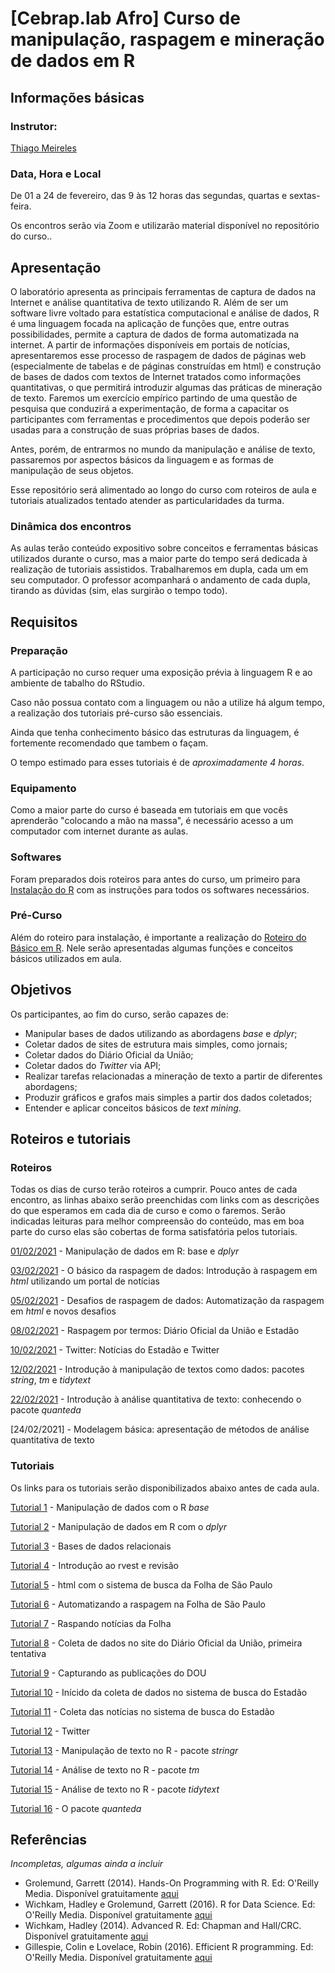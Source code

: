# [Cebrap.lab Afro] Curso de manipulação, raspagem e mineração de dados em R

## Informações básicas

### Instrutor: 
	
[Thiago Meireles](https://thiagomeireles.github.io/)

### Data, Hora e Local

De 01 a 24 de fevereiro, das 9 às 12 horas das segundas, quartas e sextas-feira.

Os encontros serão via Zoom e utilizarão material disponível no repositório do curso..

## Apresentação

O laboratório apresenta as principais ferramentas de captura de dados na Internet e análise quantitativa de texto utilizando R. Além de ser um software livre voltado para estatística computacional e análise de dados, R é uma linguagem focada na aplicação de funções que, entre outras possibilidades, permite a captura de dados de forma automatizada na internet. A partir de informações disponíveis em portais de notícias, apresentaremos esse processo de raspagem de dados de páginas web (especialmente de tabelas e de páginas construídas em html) e construção de bases de dados com textos de Internet tratados como informações quantitativas, o que permitirá introduzir algumas das práticas de mineração de texto. Faremos um exercício empírico partindo de uma questão de pesquisa que conduzirá a experimentação, de forma a capacitar os participantes com ferramentas e procedimentos que depois poderão ser usadas para a construção de suas próprias bases de dados. 

Antes, porém, de entrarmos no mundo da manipulação e análise de texto, passaremos por aspectos básicos da linguagem e as formas de manipulação de seus objetos.

Esse repositório será alimentado ao longo do curso com roteiros de aula e tutoriais atualizados tentado atender as particularidades da turma.

### Dinâmica dos encontros

As aulas terão conteúdo expositivo sobre conceitos e ferramentas básicas utilizados durante o curso, mas a maior parte do tempo será dedicada à realização de tutoriais assistidos. Trabalharemos em dupla, cada um em seu computador. O professor acompanhará o andamento de cada dupla, tirando as dúvidas (sim, elas surgirão o tempo todo).

## Requisitos

### Preparação
A participação no curso requer uma exposição prévia à linguagem R e ao ambiente de tabalho do RStudio.

Caso não possua contato com a linguagem ou não a utilize há algum tempo, a realização dos tutoriais pré-curso são essenciais.

Ainda que tenha conhecimento básico das estruturas da linguagem, é fortemente recomendado que tambem o façam.

O tempo estimado para esses tutoriais é de *aproximadamente 4 horas*.

### Equipamento

Como a maior parte do curso é baseada em tutoriais em que vocês aprenderão "colocando a mão na massa", é necessário acesso a um computador com internet durante as aulas.

### Softwares

Foram preparados dois roteiros para antes do curso, um primeiro para [Instalação do R](https://github.com/thiagomeireles/cebrap_afro_2021/blob/main/roteiros/00_instalacao.md) com as instruções para todos os softwares necessários.

### Pré-Curso

Além do roteiro para instalação, é importante a realização do [Roteiro do Básico em R](https://github.com/thiagomeireles/cebrap_afro_2021/blob/main/roteiros/01_basico.md). Nele serão apresentadas algumas funções e conceitos básicos utilizados em aula.

## Objetivos

Os participantes, ao fim do curso, serão capazes de:
- Manipular bases de dados utilizando as abordagens *base* e *dplyr*;
- Coletar dados de sites de estrutura mais simples, como jornais;
- Coletar dados do Diário Oficial da União;
- Coletar dados do *Twitter* via API;
- Realizar tarefas relacionadas a mineração de texto a partir de diferentes abordagens;
- Produzir gráficos e grafos mais simples a partir dos dados coletados;
- Entender e aplicar conceitos básicos de *text mining*.

## Roteiros e tutoriais

### Roteiros

Todas os dias de curso terão roteiros a cumprir. Pouco antes de cada encontro, as linhas abaixo serão preenchidas com links com as descrições do que esperamos em cada dia de curso e como o faremos. Serão indicadas leituras para melhor compreensão do conteúdo, mas em boa parte do curso elas são cobertas de forma satisfatória pelos tutoriais.

[01/02/2021](https://github.com/thiagomeireles/cebrap_afro_2021/blob/main/roteiros/dia_01.md) - Manipulação de dados em R: base e *dplyr*

[03/02/2021](https://github.com/thiagomeireles/cebrap_afro_2021/blob/main/roteiros/dia_02.md) - O básico da raspagem de dados: Introdução à raspagem em *html* utilizando um portal de notícias

[05/02/2021](https://github.com/thiagomeireles/cebrap_afro_2021/blob/main/roteiros/dia_03.md) - Desafios de raspagem de dados: Automatização da raspagem em *html* e novos desafios

[08/02/2021](https://github.com/thiagomeireles/cebrap_afro_2021/blob/main/roteiros/dia_04.md) - Raspagem por termos: Diário Oficial da União e Estadão

[10/02/2021](https://github.com/thiagomeireles/cebrap_afro_2021/blob/main/roteiros/dia_05.md) - Twitter: Notícias do Estadão e Twitter

[12/02/2021](https://github.com/thiagomeireles/cebrap_afro_2021/blob/main/roteiros/dia_06.md) - Introdução à manipulação de textos como dados: pacotes *string*, *tm* e *tidytext*

[22/02/2021](https://github.com/thiagomeireles/cebrap_afro_2021/tree/main/roteiros/dia_07.md) - Introdução à análise quantitativa de texto: conhecendo o pacote *quanteda*

[24/02/2021] - Modelagem básica: apresentação de métodos de análise quantitativa de texto


### Tutoriais

Os links para os tutoriais serão disponibilizados abaixo antes de cada aula.

[Tutorial 1](https://github.com/thiagomeireles/cebrap_afro_2021/blob/main/tutoriais/Tutorial_1.md) - Manipulação de dados com o R *base*

[Tutorial 2](https://github.com/thiagomeireles/cebrap_afro_2021/blob/main/tutoriais/Tutorial_2.md) - Manipulação de dados em R com o *dplyr*

[Tutorial 3](https://github.com/thiagomeireles/cebrap_afro_2021/blob/main/tutoriais/Tutorial_3.md) - Bases de dados relacionais

[Tutorial 4](https://github.com/thiagomeireles/cebrap_afro_2021/blob/main/tutoriais/Tutorial_4.md) - Introdução ao rvest e revisão

[Tutorial 5](https://github.com/thiagomeireles/cebrap_afro_2021/blob/main/tutoriais/Tutorial_5.md) - html com o sistema de busca da Folha de São Paulo

[Tutorial 6](https://github.com/thiagomeireles/cebrap_afro_2021/blob/main/tutoriais/Tutorial_6.md) - Automatizando a raspagem na Folha de São Paulo

[Tutorial 7](https://github.com/thiagomeireles/cebrap_afro_2021/blob/main/tutoriais/Tutorial_7.md) - Raspando notícias da Folha

[Tutorial 8](https://github.com/thiagomeireles/cebrap_afro_2021/blob/main/tutoriais/Tutorial_8.md) - Coleta de dados no site do Diário Oficial da União, primeira tentativa

[Tutorial 9](https://github.com/thiagomeireles/cebrap_afro_2021/blob/main/tutoriais/Tutorial_9.md) - Capturando as publicações do DOU

[Tutorial 10](https://github.com/thiagomeireles/cebrap_afro_2021/blob/main/tutoriais/Tutorial_10.md) - Inícido da coleta de dados no sistema de busca do Estadão

[Tutorial 11](https://github.com/thiagomeireles/cebrap_afro_2021/blob/main/tutoriais/Tutorial_11.md) - Coleta das notícias no sistema de busca do Estadão

[Tutorial 12](https://github.com/thiagomeireles/cebrap_afro_2021/blob/main/tutoriais/Tutorial_12.md) - Twitter

[Tutorial 13](https://github.com/thiagomeireles/cebrap_afro_2021/blob/main/tutoriais/Tutorial_13.md) - Manipulação de texto no R - pacote _stringr_

[Tutorial 14](https://github.com/thiagomeireles/cebrap_afro_2021/blob/main/tutoriais/Tutorial_14.md) - Análise de texto no R - pacote _tm_

[Tutorial 15](https://github.com/thiagomeireles/cebrap_afro_2021/blob/main/tutoriais/Tutorial_15.md) - Análise de texto no R - pacote _tidytext_

[Tutorial 16](https://github.com/thiagomeireles/cebrap_afro_2021/blob/main/tutoriais/Tutorial_15.md) - O pacote *quanteda*

## Referências

*Incompletas, algumas ainda a incluir*

- Grolemund, Garrett (2014). Hands-On Programming with R. Ed: O'Reilly Media. Disponível gratuitamente [aqui](https://rstudio-education.github.io/hopr/)
- Wichkam, Hadley e Grolemund, Garrett (2016). R for Data Science. Ed: O'Reilly Media. Disponível gratuitamente [aqui](http://r4ds.had.co.nz/data-visualisation.html)
- Wichkam, Hadley (2014). Advanced R. Ed: Chapman and Hall/CRC. Disponível gratuitamente [aqui](http://adv-r.had.co.nz/)
- Gillespie, Colin e Lovelace, Robin (2016). Efficient R programming. Ed: O'Reilly Media. Disponível gratuitamente [aqui](https://csgillespie.github.io/efficientR/)

